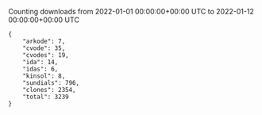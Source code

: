 
Counting downloads from 2022-01-01 00:00:00+00:00 UTC to 2022-01-12 00:00:00+00:00 UTC

```
{
    "arkode": 7,
    "cvode": 35,
    "cvodes": 19,
    "ida": 14,
    "idas": 6,
    "kinsol": 8,
    "sundials": 796,
    "clones": 2354,
    "total": 3239
}
```
